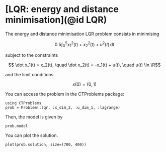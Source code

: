 # [LQR: energy and distance minimisation](@id LQR)

The energy and distance minimisation LQR problem consists in minimising

```math
    0.5\int_{0}^{5} x_1^2(t) + x_2^2(t) + u^2(t) \, \mathrm{d}t 
```

subject to the constraints

```math
    \dot x_1(t) = x_2(t), \quad \dot x_2(t) = -x_1(t) + u(t), \quad u(t) \in \R
```

and the limit conditions

```math
    x(0) = (0,1)
```

You can access the problem in the CTProblems package:

```@example main
using CTProblems
prob = Problem(:lqr, :x_dim_2, :u_dim_1, :lagrange)
```

Then, the model is given by

```@example main
prob.model
```

You can plot the solution.

```@example main
plot(prob.solution, size=(700, 400))
```
